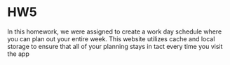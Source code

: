 # HW5
In this homework, we were assigned to create a work day schedule where you can plan out your entire week. This website utilizes cache and local storage to ensure that all of your planning stays in tact every time you visit the app
